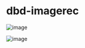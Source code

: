 # dbd-imagerec

![image](https://github.com/user-attachments/assets/042b1c2d-1e5b-420b-98b8-7756f81f9af7)



![image](https://github.com/user-attachments/assets/13a00446-6c2d-4f56-bc8f-6e454639fa4f)
